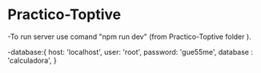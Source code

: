 # Practico-Toptive


-To run server use comand "npm run dev" (from Practico-Toptive folder ).

-database:{
        host: 'localhost',
        user: 'root',
        password: 'gue55me',
        database : 'calculadora',
    }

